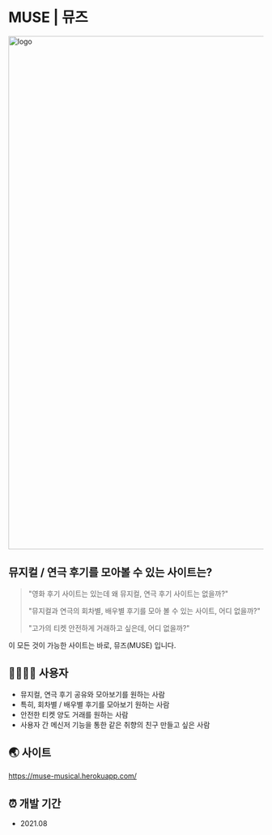 # MUSE | 뮤즈
<img width="1014" alt="logo" src="https://user-images.githubusercontent.com/81849413/182372812-8485c5c5-3089-4fe4-b206-4450ddf6f143.png">

## 뮤지컬 / 연극 후기를 모아볼 수 있는 사이트는?

> "영화 후기 사이트는 있는데 왜 뮤지컬, 연극 후기 사이트는 없을까?"
>
> "뮤지컬과 연극의 회차별, 배우별 후기를 모아 볼 수 있는 사이트, 어디 없을까?"
>
> "고가의 티켓 안전하게 거래하고 싶은데, 어디 없을까?"

이 모든 것이 가능한 사이트는 바로, 뮤즈(MUSE) 입니다.

## 👨‍👩‍👧‍👦 사용자
- 뮤지컬, 연극 후기 공유와 모아보기를 원하는 사람
- 특히, 회차별 / 배우별 후기를 모아보기 원하는 사람
- 안전한 티켓 양도 거래를 원하는 사람
- 사용자 간 메신저 기능을 통한 같은 취향의 친구 만들고 싶은 사람

## 🌏 사이트

https://muse-musical.herokuapp.com/

## ⏰ 개발 기간

- 2021.08
